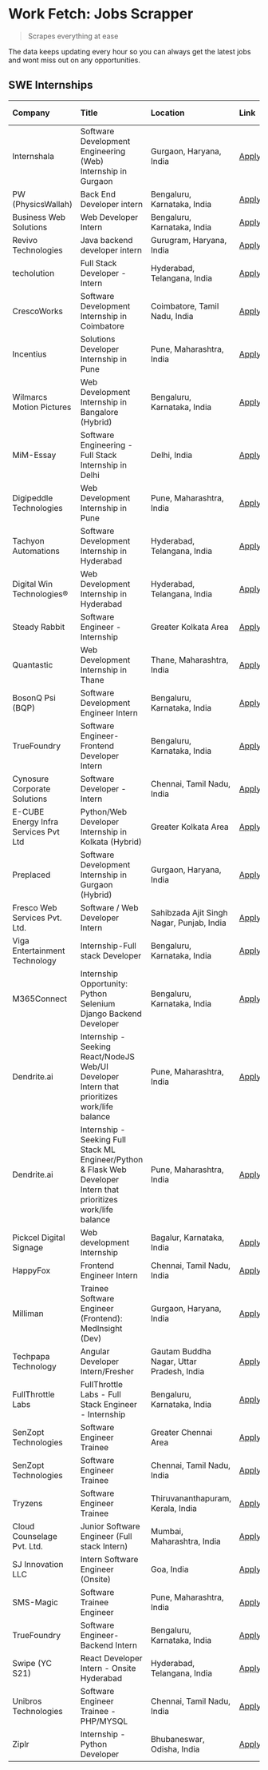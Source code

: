 # Work Fetch: Jobs Scrapper
> Scrapes everything at ease

The data keeps updating every hour so you can always get the latest jobs and wont miss out on any opportunities.

## SWE Internships
<!--START_SECTION:workfetch-->
| Company                              | Title                                                                                                              | Location                                  | Link                                                                                                                                                                                                                                                                                                                              | Date Posted   |
|:-------------------------------------|:-------------------------------------------------------------------------------------------------------------------|:------------------------------------------|:----------------------------------------------------------------------------------------------------------------------------------------------------------------------------------------------------------------------------------------------------------------------------------------------------------------------------------|:--------------|
| Internshala                          | Software Development Engineering (Web) Internship in Gurgaon                                                       | Gurgaon, Haryana, India                   | [Apply](https://in.linkedin.com/jobs/view/software-development-engineering-web-internship-in-gurgaon-at-internshala-3907860098?position=4&pageNum=0&refId=Q65f%2FlIOcp%2BhUmHaNTHrrA%3D%3D&trackingId=X31ZMTNbsH%2BGAcGcj78VVQ%3D%3D&trk=public_jobs_jserp-result_search-card)                                                    | 2024-04-22    |
| PW (PhysicsWallah)                   | Back End Developer intern                                                                                          | Bengaluru, Karnataka, India               | [Apply](https://in.linkedin.com/jobs/view/back-end-developer-intern-at-pw-physicswallah-3907293630?position=51&pageNum=0&refId=Q65f%2FlIOcp%2BhUmHaNTHrrA%3D%3D&trackingId=0JsC7s2hIM6aPD1Iba%2B66Q%3D%3D&trk=public_jobs_jserp-result_search-card)                                                                               | 2024-04-22    |
| Business Web Solutions               | Web Developer Intern                                                                                               | Bengaluru, Karnataka, India               | [Apply](https://in.linkedin.com/jobs/view/web-developer-intern-at-business-web-solutions-3906717928?position=19&pageNum=0&refId=Q65f%2FlIOcp%2BhUmHaNTHrrA%3D%3D&trackingId=oYO0i4gfvVxpBgKQXlb1Qg%3D%3D&trk=public_jobs_jserp-result_search-card)                                                                                | 2024-04-20    |
| Revivo Technologies                  | Java backend developer intern                                                                                      | Gurugram, Haryana, India                  | [Apply](https://in.linkedin.com/jobs/view/java-backend-developer-intern-at-revivo-technologies-3906034446?position=24&pageNum=0&refId=Q65f%2FlIOcp%2BhUmHaNTHrrA%3D%3D&trackingId=0t5AaSHuv%2FExSh86nPNDvg%3D%3D&trk=public_jobs_jserp-result_search-card)                                                                        | 2024-04-19    |
| techolution                          | Full Stack Developer - Intern                                                                                      | Hyderabad, Telangana, India               | [Apply](https://in.linkedin.com/jobs/view/full-stack-developer-intern-at-techolution-3904814977?position=26&pageNum=0&refId=Q65f%2FlIOcp%2BhUmHaNTHrrA%3D%3D&trackingId=xnRp8%2BU%2BaFgGrd9VG7O3gw%3D%3D&trk=public_jobs_jserp-result_search-card)                                                                                | 2024-04-18    |
| CrescoWorks                          | Software Development Internship in Coimbatore                                                                      | Coimbatore, Tamil Nadu, India             | [Apply](https://in.linkedin.com/jobs/view/software-development-internship-in-coimbatore-at-crescoworks-3904327953?position=6&pageNum=0&refId=Q65f%2FlIOcp%2BhUmHaNTHrrA%3D%3D&trackingId=hLsFXOM0A0fb59Hu2ebZzw%3D%3D&trk=public_jobs_jserp-result_search-card)                                                                   | 2024-04-17    |
| Incentius                            | Solutions Developer Internship in Pune                                                                             | Pune, Maharashtra, India                  | [Apply](https://in.linkedin.com/jobs/view/solutions-developer-internship-in-pune-at-incentius-3904329499?position=14&pageNum=0&refId=Q65f%2FlIOcp%2BhUmHaNTHrrA%3D%3D&trackingId=Ky3rs1IalBxJYRyBumxqng%3D%3D&trk=public_jobs_jserp-result_search-card)                                                                           | 2024-04-17    |
| Wilmarcs Motion Pictures             | Web Development Internship in Bangalore (Hybrid)                                                                   | Bengaluru, Karnataka, India               | [Apply](https://in.linkedin.com/jobs/view/web-development-internship-in-bangalore-hybrid-at-wilmarcs-motion-pictures-3904333111?position=36&pageNum=0&refId=Q65f%2FlIOcp%2BhUmHaNTHrrA%3D%3D&trackingId=EP7vekN9e7irqt5ELB4RUA%3D%3D&trk=public_jobs_jserp-result_search-card)                                                    | 2024-04-17    |
| MiM-Essay                            | Software Engineering - Full Stack Internship in Delhi                                                              | Delhi, India                              | [Apply](https://in.linkedin.com/jobs/view/software-engineering-full-stack-internship-in-delhi-at-mim-essay-3901647332?position=17&pageNum=0&refId=Q65f%2FlIOcp%2BhUmHaNTHrrA%3D%3D&trackingId=v%2FQC5aat6W1gw%2FauROCPIQ%3D%3D&trk=public_jobs_jserp-result_search-card)                                                          | 2024-04-15    |
| Digipeddle Technologies              | Web Development Internship in Pune                                                                                 | Pune, Maharashtra, India                  | [Apply](https://in.linkedin.com/jobs/view/web-development-internship-in-pune-at-digipeddle-technologies-3898605884?position=35&pageNum=0&refId=Q65f%2FlIOcp%2BhUmHaNTHrrA%3D%3D&trackingId=bc%2B85eekpudgCqqSCo7iOw%3D%3D&trk=public_jobs_jserp-result_search-card)                                                               | 2024-04-13    |
| Tachyon Automations                  | Software Development Internship in Hyderabad                                                                       | Hyderabad, Telangana, India               | [Apply](https://in.linkedin.com/jobs/view/software-development-internship-in-hyderabad-at-tachyon-automations-3896969464?position=22&pageNum=0&refId=Q65f%2FlIOcp%2BhUmHaNTHrrA%3D%3D&trackingId=su3AaOqQ7Vq4lFD%2FhYZRfw%3D%3D&trk=public_jobs_jserp-result_search-card)                                                         | 2024-04-12    |
| Digital Win Technologies®            | Web Development Internship in Hyderabad                                                                            | Hyderabad, Telangana, India               | [Apply](https://in.linkedin.com/jobs/view/web-development-internship-in-hyderabad-at-digital-win-technologies%C2%AE-3893193501?position=46&pageNum=0&refId=Q65f%2FlIOcp%2BhUmHaNTHrrA%3D%3D&trackingId=X%2Bo57bsrFxgxP631Dzxo0A%3D%3D&trk=public_jobs_jserp-result_search-card)                                                   | 2024-04-10    |
| Steady Rabbit                        | Software Engineer - Internship                                                                                     | Greater Kolkata Area                      | [Apply](https://in.linkedin.com/jobs/view/software-engineer-internship-at-steady-rabbit-3885171077?position=5&pageNum=0&refId=Q65f%2FlIOcp%2BhUmHaNTHrrA%3D%3D&trackingId=7ZoVLrhz9VkWl2MQl1bXMQ%3D%3D&trk=public_jobs_jserp-result_search-card)                                                                                  | 2024-04-08    |
| Quantastic                           | Web Development Internship in Thane                                                                                | Thane, Maharashtra, India                 | [Apply](https://in.linkedin.com/jobs/view/web-development-internship-in-thane-at-quantastic-3888221292?position=56&pageNum=0&refId=Q65f%2FlIOcp%2BhUmHaNTHrrA%3D%3D&trackingId=ez5zKGtoBJtPPUvS7uZXNQ%3D%3D&trk=public_jobs_jserp-result_search-card)                                                                             | 2024-04-08    |
| BosonQ Psi (BQP)                     | Software Development Engineer Intern                                                                               | Bengaluru, Karnataka, India               | [Apply](https://in.linkedin.com/jobs/view/software-development-engineer-intern-at-bosonq-psi-bqp-3888328596?position=21&pageNum=0&refId=Q65f%2FlIOcp%2BhUmHaNTHrrA%3D%3D&trackingId=RwAzqjfBgGXSmoeLwZFujQ%3D%3D&trk=public_jobs_jserp-result_search-card)                                                                        | 2024-04-06    |
| TrueFoundry                          | Software Engineer- Frontend Developer Intern                                                                       | Bengaluru, Karnataka, India               | [Apply](https://in.linkedin.com/jobs/view/software-engineer-frontend-developer-intern-at-truefoundry-3887320206?position=13&pageNum=0&refId=Q65f%2FlIOcp%2BhUmHaNTHrrA%3D%3D&trackingId=brioa1F2absYcq4Dg8BzgQ%3D%3D&trk=public_jobs_jserp-result_search-card)                                                                    | 2024-04-05    |
| Cynosure Corporate Solutions         | Software Developer -Intern                                                                                         | Chennai, Tamil Nadu, India                | [Apply](https://in.linkedin.com/jobs/view/software-developer-intern-at-cynosure-corporate-solutions-3884767755?position=15&pageNum=0&refId=Q65f%2FlIOcp%2BhUmHaNTHrrA%3D%3D&trackingId=nUHmauR4byiBGANQFliUuQ%3D%3D&trk=public_jobs_jserp-result_search-card)                                                                     | 2024-04-04    |
| E-CUBE Energy Infra Services Pvt Ltd | Python/Web Developer Internship in Kolkata (Hybrid)                                                                | Greater Kolkata Area                      | [Apply](https://in.linkedin.com/jobs/view/python-web-developer-internship-in-kolkata-hybrid-at-e-cube-energy-infra-services-pvt-ltd-3882160442?position=8&pageNum=0&refId=Q65f%2FlIOcp%2BhUmHaNTHrrA%3D%3D&trackingId=Wl02Ctce4%2FhxXevU%2F9Brew%3D%3D&trk=public_jobs_jserp-result_search-card)                                  | 2024-04-02    |
| Preplaced                            | Software Development Internship in Gurgaon (Hybrid)                                                                | Gurgaon, Haryana, India                   | [Apply](https://in.linkedin.com/jobs/view/software-development-internship-in-gurgaon-hybrid-at-preplaced-3880567870?position=18&pageNum=0&refId=Q65f%2FlIOcp%2BhUmHaNTHrrA%3D%3D&trackingId=NJx6Rz1yOAoPz2O2sLbhkA%3D%3D&trk=public_jobs_jserp-result_search-card)                                                                | 2024-04-01    |
| Fresco Web Services Pvt. Ltd.        | Software / Web Developer Intern                                                                                    | Sahibzada Ajit Singh Nagar, Punjab, India | [Apply](https://in.linkedin.com/jobs/view/software-web-developer-intern-at-fresco-web-services-pvt-ltd-3880552598?position=48&pageNum=0&refId=Q65f%2FlIOcp%2BhUmHaNTHrrA%3D%3D&trackingId=mzXvdz1nsRMp54HUZsf6WQ%3D%3D&trk=public_jobs_jserp-result_search-card)                                                                  | 2024-04-01    |
| Viga Entertainment Technology        | Internship-Full stack Developer                                                                                    | Bengaluru, Karnataka, India               | [Apply](https://in.linkedin.com/jobs/view/internship-full-stack-developer-at-viga-entertainment-technology-3870669789?position=20&pageNum=0&refId=Q65f%2FlIOcp%2BhUmHaNTHrrA%3D%3D&trackingId=KyRGPpqr84HXjd0cp7Reog%3D%3D&trk=public_jobs_jserp-result_search-card)                                                              | 2024-03-25    |
| M365Connect                          | Internship Opportunity: Python Selenium Django Backend Developer                                                   | Bengaluru, Karnataka, India               | [Apply](https://in.linkedin.com/jobs/view/internship-opportunity-python-selenium-django-backend-developer-at-m365connect-3868219387?position=60&pageNum=0&refId=Q65f%2FlIOcp%2BhUmHaNTHrrA%3D%3D&trackingId=IhqVKfw76UQJ47fV91v4%2Bg%3D%3D&trk=public_jobs_jserp-result_search-card)                                              | 2024-03-24    |
| Dendrite.ai                          | Internship - Seeking React/NodeJS Web/UI Developer Intern that prioritizes work/life balance                       | Pune, Maharashtra, India                  | [Apply](https://in.linkedin.com/jobs/view/internship-seeking-react-nodejs-web-ui-developer-intern-that-prioritizes-work-life-balance-at-dendrite-ai-3853583200?position=29&pageNum=0&refId=Q65f%2FlIOcp%2BhUmHaNTHrrA%3D%3D&trackingId=KMP4%2BNh9wX1JWH4EsbBALg%3D%3D&trk=public_jobs_jserp-result_search-card)                   | 2024-03-12    |
| Dendrite.ai                          | Internship - Seeking Full Stack ML Engineer/Python & Flask Web Developer Intern that prioritizes work/life balance | Pune, Maharashtra, India                  | [Apply](https://in.linkedin.com/jobs/view/internship-seeking-full-stack-ml-engineer-python-flask-web-developer-intern-that-prioritizes-work-life-balance-at-dendrite-ai-3853583202?position=59&pageNum=0&refId=Q65f%2FlIOcp%2BhUmHaNTHrrA%3D%3D&trackingId=zTDwPNiPtcwcFuY6iwOA7w%3D%3D&trk=public_jobs_jserp-result_search-card) | 2024-03-12    |
| Pickcel Digital Signage              | Web development Internship                                                                                         | Bagalur, Karnataka, India                 | [Apply](https://in.linkedin.com/jobs/view/web-development-internship-at-pickcel-digital-signage-3849506118?position=47&pageNum=0&refId=Q65f%2FlIOcp%2BhUmHaNTHrrA%3D%3D&trackingId=BoXURwTrYA%2FMgDj6x9AKZw%3D%3D&trk=public_jobs_jserp-result_search-card)                                                                       | 2024-03-08    |
| HappyFox                             | Frontend Engineer Intern                                                                                           | Chennai, Tamil Nadu, India                | [Apply](https://in.linkedin.com/jobs/view/frontend-engineer-intern-at-happyfox-3848357951?position=44&pageNum=0&refId=Q65f%2FlIOcp%2BhUmHaNTHrrA%3D%3D&trackingId=crUe2%2BxfffLJmPXt6Ar2yw%3D%3D&trk=public_jobs_jserp-result_search-card)                                                                                        | 2024-03-07    |
| Milliman                             | Trainee Software Engineer (Frontend): MedInsight (Dev)                                                             | Gurgaon, Haryana, India                   | [Apply](https://in.linkedin.com/jobs/view/trainee-software-engineer-frontend-medinsight-dev-at-milliman-3792874280?position=9&pageNum=0&refId=Q65f%2FlIOcp%2BhUmHaNTHrrA%3D%3D&trackingId=bR%2BGk8%2FRNFznBqiw1YuCOw%3D%3D&trk=public_jobs_jserp-result_search-card)                                                              | 2024-03-01    |
| Techpapa Technology                  | Angular Developer Intern/Fresher                                                                                   | Gautam Buddha Nagar, Uttar Pradesh, India | [Apply](https://in.linkedin.com/jobs/view/angular-developer-intern-fresher-at-techpapa-technology-3834305862?position=52&pageNum=0&refId=Q65f%2FlIOcp%2BhUmHaNTHrrA%3D%3D&trackingId=xmm%2FpBIhX2rI%2BNGZksv3dQ%3D%3D&trk=public_jobs_jserp-result_search-card)                                                                   | 2024-02-20    |
| FullThrottle Labs                    | FullThrottle Labs - Full Stack Engineer - Internship                                                               | Bengaluru, Karnataka, India               | [Apply](https://in.linkedin.com/jobs/view/fullthrottle-labs-full-stack-engineer-internship-at-fullthrottle-labs-3829636016?position=50&pageNum=0&refId=Q65f%2FlIOcp%2BhUmHaNTHrrA%3D%3D&trackingId=ATPJtNM8OuMPb8WoNHdk6g%3D%3D&trk=public_jobs_jserp-result_search-card)                                                         | 2024-02-17    |
| SenZopt Technologies                 | Software Engineer Trainee                                                                                          | Greater Chennai Area                      | [Apply](https://in.linkedin.com/jobs/view/software-engineer-trainee-at-senzopt-technologies-3827688781?position=28&pageNum=0&refId=Q65f%2FlIOcp%2BhUmHaNTHrrA%3D%3D&trackingId=E5PW3yQUJ%2FpHqYUYKa80FQ%3D%3D&trk=public_jobs_jserp-result_search-card)                                                                           | 2024-02-12    |
| SenZopt Technologies                 | Software Engineer Trainee                                                                                          | Chennai, Tamil Nadu, India                | [Apply](https://in.linkedin.com/jobs/view/software-engineer-trainee-at-senzopt-technologies-3827686880?position=43&pageNum=0&refId=Q65f%2FlIOcp%2BhUmHaNTHrrA%3D%3D&trackingId=UjMQq78reZ2INq4mHHhNkA%3D%3D&trk=public_jobs_jserp-result_search-card)                                                                             | 2024-02-12    |
| Tryzens                              | Software Engineer Trainee                                                                                          | Thiruvananthapuram, Kerala, India         | [Apply](https://in.linkedin.com/jobs/view/software-engineer-trainee-at-tryzens-3809363491?position=30&pageNum=0&refId=Q65f%2FlIOcp%2BhUmHaNTHrrA%3D%3D&trackingId=bSft%2FfEVFxB9TuI7y8eyHA%3D%3D&trk=public_jobs_jserp-result_search-card)                                                                                        | 2024-01-18    |
| Cloud Counselage Pvt. Ltd.           | Junior Software Engineer (Full stack Intern)                                                                       | Mumbai, Maharashtra, India                | [Apply](https://in.linkedin.com/jobs/view/junior-software-engineer-full-stack-intern-at-cloud-counselage-pvt-ltd-3803132814?position=23&pageNum=0&refId=Q65f%2FlIOcp%2BhUmHaNTHrrA%3D%3D&trackingId=iOjnZDmSjt%2BTHMcEcGJuqg%3D%3D&trk=public_jobs_jserp-result_search-card)                                                      | 2024-01-11    |
| SJ Innovation LLC                    | Intern Software Engineer (Onsite)                                                                                  | Goa, India                                | [Apply](https://in.linkedin.com/jobs/view/intern-software-engineer-onsite-at-sj-innovation-llc-3799959011?position=38&pageNum=0&refId=Q65f%2FlIOcp%2BhUmHaNTHrrA%3D%3D&trackingId=oSCxwF1%2Ftjn0RqpWUKHqQw%3D%3D&trk=public_jobs_jserp-result_search-card)                                                                        | 2024-01-11    |
| SMS-Magic                            | Software Trainee Engineer                                                                                          | Pune, Maharashtra, India                  | [Apply](https://in.linkedin.com/jobs/view/software-trainee-engineer-at-sms-magic-3761409781?position=25&pageNum=0&refId=Q65f%2FlIOcp%2BhUmHaNTHrrA%3D%3D&trackingId=CSzeHkulwZDSfCWsJt%2F%2FkQ%3D%3D&trk=public_jobs_jserp-result_search-card)                                                                                    | 2023-11-16    |
| TrueFoundry                          | Software Engineer-Backend Intern                                                                                   | Bengaluru, Karnataka, India               | [Apply](https://in.linkedin.com/jobs/view/software-engineer-backend-intern-at-truefoundry-3779508170?position=27&pageNum=0&refId=Q65f%2FlIOcp%2BhUmHaNTHrrA%3D%3D&trackingId=GvuOt6ersXjdUwoMrLiJJA%3D%3D&trk=public_jobs_jserp-result_search-card)                                                                               | 2023-11-10    |
| Swipe (YC S21)                       | React Developer Intern - Onsite Hyderabad                                                                          | Hyderabad, Telangana, India               | [Apply](https://in.linkedin.com/jobs/view/react-developer-intern-onsite-hyderabad-at-swipe-yc-s21-3737600089?position=32&pageNum=0&refId=Q65f%2FlIOcp%2BhUmHaNTHrrA%3D%3D&trackingId=hN4u2R3AgBhBWZ3vu%2BkD6A%3D%3D&trk=public_jobs_jserp-result_search-card)                                                                     | 2023-10-13    |
| Unibros Technologies                 | Software Engineer Trainee - PHP/MYSQL                                                                              | Chennai, Tamil Nadu, India                | [Apply](https://in.linkedin.com/jobs/view/software-engineer-trainee-php-mysql-at-unibros-technologies-3656599241?position=31&pageNum=0&refId=Q65f%2FlIOcp%2BhUmHaNTHrrA%3D%3D&trackingId=e9MvJcIj7ODSO3wXPN1SBQ%3D%3D&trk=public_jobs_jserp-result_search-card)                                                                   | 2023-06-12    |
| Ziplr                                | Internship - Python Developer                                                                                      | Bhubaneswar, Odisha, India                | [Apply](https://in.linkedin.com/jobs/view/internship-python-developer-at-ziplr-3645677592?position=57&pageNum=0&refId=Q65f%2FlIOcp%2BhUmHaNTHrrA%3D%3D&trackingId=gkHswgKY7vXtGA1eOi873g%3D%3D&trk=public_jobs_jserp-result_search-card)                                                                                          | 2023-06-02    |
<!--END_SECTION:workfetch-->
